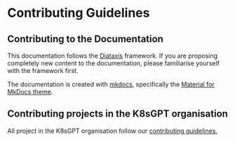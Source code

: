 # Contributing Guidelines

## Contributing to the Documentation

This documentation follows the [Diataxis](https://diataxis.fr/) framework.
If you are proposing completely new content to the documentation, please familiarise yourself with the framework first.

The documentation is created with [mkdocs](https://www.mkdocs.org/), specifically the [Material for MkDocs theme](https://squidfunk.github.io/mkdocs-material/getting-started/).

## Contributing projects in the K8sGPT organisation

All project in the K8sGPT organisation follow our [contributing guidelines.](https://github.com/k8sgpt-ai/k8sgpt/blob/main/CONTRIBUTING.md)